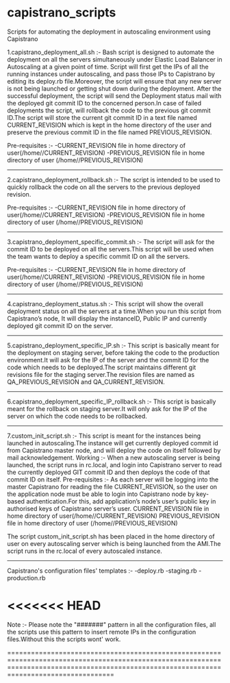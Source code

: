 # capistrano_scripts
Scripts for automating the deployment in autoscaling environment using Capistrano

1.capistrano_deployment_all.sh :- 
Bash script is designed to automate the deployment on all the servers simultaneously under Elastic Load Balancer in Autoscaling at a given point of time. Script will first get the IPs of all the running instances under autoscaling, and pass those IPs to Capistrano by editing its deploy.rb file.Moreover, the script will ensure that any new server is not being launched or getting shut down during the deployment. After the successful deployment, the script will send the Deployment status mail with the deployed git commit ID to the concerned person.In case of failed deployments the script, will rollback the code to the previous git commit ID.The script will store the current git commit ID in a text file named CURRENT_REVISION which is kept in the home directory of the <user> user and preserve the previous commit ID in the file named PREVIOUS_REVISION.

Pre-requisites :-
-CURRENT_REVISION file in home directory of  user(/home/<user>/CURRENT_REVISION)
-PREVIOUS_REVISION file in home directory of  user (/home/<user>/PREVIOUS_REVISION)


-------------------------------------------------------------------------------------------

2.capistrano_deployment_rollback.sh :- 
The script is intended to be used to quickly rollback the code on all the servers to the previous deployed revision.

Pre-requisites :-
-CURRENT_REVISION file in home directory of <user> user(/home/<user>/CURRENT_REVISION)
-PREVIOUS_REVISION file in home directory of <user> user (/home/<user>/PREVIOUS_REVISION)


-------------------------------------------------------------------------------------------

3.capistrano_deployment_specific_commit.sh :- 
The script will ask for the commit ID to be deployed on all the servers.This script will be used when the team wants to deploy a  specific commit ID on all the servers.

Pre-requisites :-
-CURRENT_REVISION file in home directory of <user> user(/home/<user>/CURRENT_REVISION)
-PREVIOUS_REVISION file in home directory of <user> user (/home/<user>/PREVIOUS_REVISION)


-------------------------------------------------------------------------------------------

4.capistrano_deployment_status.sh :- 
This script will show the overall deployment status on all the servers at a time.When you run this script from Capistrano’s node, It will display the instanceID, Public IP and currently deployed git commit ID on the server.


-------------------------------------------------------------------------------------------

5.capistrano_deployment_specific_IP.sh :- 
This script is basically meant for the deployment on staging server, before taking the code to the production environment.It will ask for the IP of the server and the commit ID for the code which needs to be deployed.The script maintains different git revisions file for the staging server.The revision files are named as QA_PREVIOUS_REVISION and QA_CURRENT_REVISION.

-------------------------------------------------------------------------------------------

6.capistrano_deployment_specific_IP_rollback.sh :-
This script is basically meant for the rollback on staging server.It will only ask for the IP of the server on which the code needs to be rollbacked.

-------------------------------------------------------------------------------------------

7.custom_init_script.sh :- 
This script is meant for the instances being launched in autoscaling.The instance will get currently deployed commit id from Capistrano master node, and will deploy the code on itself followed by mail acknowledgement.
Working :- When a new autoscaling server is being launched, the script runs in rc.local, and login into Capistrano server to read the currently deployed GIT commit ID and then deploys the code of that commit ID on itself.
Pre-requisites :-
As each server will be logging into the master Capistrano for reading the file CURRENT_REVISION, so the <user> user on the application node must be able to login into Capistrano node by key-based authentication.For this, add application’s node’s <user> user’s public key in authorised keys of Capistrano server’s <user> user.
CURRENT_REVISION file in home directory of <user> user(/home/<user>/CURRENT_REVISION)
PREVIOUS_REVISION file in home directory of <user> user (/home/<user>/PREVIOUS_REVISION)


 The script custom_init_script.sh has been placed in the home directory of <user> user on every autoscaling server which is being launched from the AMI.The script runs in the rc.local of every autoscaled instance.

-------------------------------------------------------------------------------------------

Capistrano's configuration files' templates  :- 
-deploy.rb
-staging.rb
-production.rb 

<<<<<<< HEAD
=============================================================================================================================================================================================

Note :- Please note the "#######" pattern in all the configuration files, all the scripts use this pattern to insert remote IPs in the configuration files.Without this the scripts wont' work.

=============================================================================================================================================================================================
